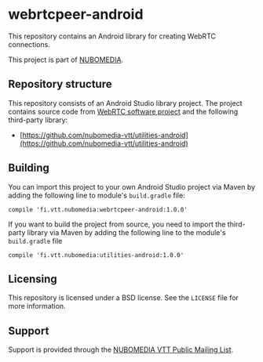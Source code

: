 webrtcpeer-android
=================
This repository contains an Android library for creating WebRTC connections.

This project is part of [NUBOMEDIA](http://www.nubomedia.eu).

Repository structure
--------------------
This repository consists of an Android Studio library project. The project contains source code from [WebRTC software project](https://chromium.googlesource.com/external/webrtc/)
and the following third-party library:
* [https://github.com/nubomedia-vtt/utilities-android](https://github.com/nubomedia-vtt/utilities-android)

Building
--------
You can import this project to your own Android Studio project via Maven by adding the following line to module's `build.gradle` file:
```
compile 'fi.vtt.nubomedia:webrtcpeer-android:1.0.0'
```

If you want to build the project from source, you need to import the third-party library via Maven by adding the following line to
the module's `build.gradle` file
```
compile 'fi.vtt.nubomedia:utilities-android:1.0.0'
```

Licensing
---------
This repository is licensed under a BSD license. See the `LICENSE` file for more information.

Support
-------
Support is provided through the [NUBOMEDIA VTT Public Mailing List](https://groups.google.com/forum/#!forum/nubomedia-vtt).

